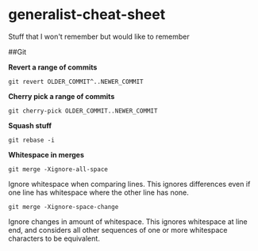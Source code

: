 # generalist-cheat-sheet
Stuff that I won't remember but would like to remember

##Git 

**Revert a range of commits**

`git revert OLDER_COMMIT^..NEWER_COMMIT`

**Cherry pick a range of commits**

`git cherry-pick OLDER_COMMIT..NEWER_COMMIT`

**Squash stuff**

`git rebase -i`

**Whitespace in merges**

`git merge -Xignore-all-space`

Ignore whitespace when comparing lines.
This ignores differences even if one line has whitespace where the other line has none.

`git merge -Xignore-space-change`

Ignore changes in amount of whitespace.
This ignores whitespace at line end, and considers all other sequences of one or more whitespace characters to be equivalent.
